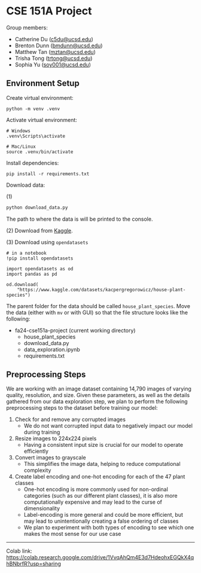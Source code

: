 # CSE 151A Project


Group members:
- Catherine Du (c5du@ucsd.edu)
- Brenton Dunn (bmdunn@ucsd.edu)
- Matthew Tan (mztan@ucsd.edu)
- Trisha Tong (trtong@ucsd.edu)
- Sophia Yu (soy001@ucsd.edu)

## Environment Setup

Create virtual environment:
```
python -m venv .venv
```

Activate virtual environment:
```
# Windows
.venv\Scripts\activate

# Mac/Linux
source .venv/bin/activate
```

Install dependencies:
```
pip install -r requirements.txt
```

Download data:

(1)
```python
python download_data.py
```
The path to where the data is will be printed to the console. 


(2) Download from [Kaggle](https://www.kaggle.com/datasets/kacpergregorowicz/house-plant-species).

(3) Download using `opendatasets`

```
# in a notebook
!pip install opendatasets

import opendatasets as od
import pandas as pd

od.download(
    "https://www.kaggle.com/datasets/kacpergregorowicz/house-plant-species")
```

The parent folder for the data should be called `house_plant_species`. Move the data (either with `mv` or with GUI) so that the file structure looks like the following:
- fa24-cse151a-project (current working directory)
  - house_plant_species
  - download_data.py
  - data_exploration.ipynb
  - requirements.txt

## Preprocessing Steps
We are working with an image dataset containing 14,790 images of varying quality, resolution, and size. Given these parameters, as well as the details gathered from our data exploration step, we plan to perform the following preprocessing steps to the dataset before training our model:

1. Check for and remove any corrupted images
   - We do not want corrupted input data to negatively impact our model during training
3. Resize images to 224x224 pixels
   - Having a consistent input size is crucial for our model to operate efficiently
4. Convert images to grayscale
   - This simplifies the image data, helping to reduce computational complexity
5. Create label encoding and one-hot encoding for each of the 47 plant classes
   - One-hot encoding is more commonly used for non-ordinal categories (such as our different plant classes), it is also more computationally expensive and may lead to the curse of dimensionality
   - Label-encoding is more general and could be more efficient, but may lead to unintentionally creating a false ordering of classes
   - We plan to experiment with both types of encoding to see which one makes the most sense for our use case

<hr>


Colab link: https://colab.research.google.com/drive/1VvqAhQm4E3d7HdeohxEGQkX4qhBNbrfR?usp=sharing

